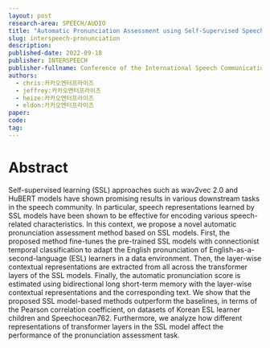```yaml
---
layout: post
research-area: SPEECH/AUDIO
title: "Automatic Pronunciation Assessment using Self-Supervised Speech Representation Learningh"
slug: interspeech-pronunciation
description:
published-date: 2022-09-18
publisher: INTERSPEECH
publisher-fullname: Conference of the International Speech Communication Association (INTERSPEECH)
authors:
  - chris:카카오엔터프라이즈
  - jeffrey:카카오엔터프라이즈
  - heize:카카오엔터프라이즈
  - eldon:카카오엔터프라이즈
paper: 
code: 
tag:
---
```


# Abstract

Self-supervised learning (SSL) approaches such as wav2vec 2.0 and HuBERT models have shown promising results in various downstream tasks in the speech community. In particular, speech representations learned by SSL models have been shown to be effective for encoding various speech-related characteristics. In this context, we propose a novel automatic pronunciation assessment method based on SSL models. First, the proposed method fine-tunes the pre-trained SSL models with connectionist temporal classification to adapt the English pronunciation of English-as-a-second-language (ESL) learners in a data environment. Then, the layer-wise contextual representations are extracted from all across the transformer layers of the SSL models. Finally, the automatic pronunciation score is estimated using bidirectional long short-term memory with the layer-wise contextual representations and the corresponding text. We show that the proposed SSL model-based methods outperform the baselines, in terms of the Pearson correlation coefficient, on datasets of Korean ESL learner children and Speechocean762. Furthermore, we analyze how different representations of transformer layers in the SSL model affect the performance of the pronunciation assessment task.
